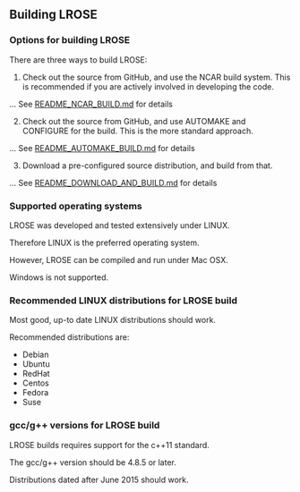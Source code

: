 ## Building LROSE

### Options for building LROSE

There are three ways to build LROSE:

1. Check out the source from GitHub, and use the NCAR build system.
This is recommended if you are actively involved in developing the code.

... See [README_NCAR_BUILD.md](./README_NCAR_BUILD.md) for details

2. Check out the source from GitHub, and use AUTOMAKE and CONFIGURE for the build.
This is the more standard approach.

... See [README_AUTOMAKE_BUILD.md](./README_AUTOMAKE_BUILD.md) for details

3. Download a pre-configured source distribution, and build from that.

... See [README_DOWNLOAD_AND_BUILD.md](./README_DOWNLOAD_AND_BUILD.md) for details

### Supported operating systems

LROSE was developed and tested extensively under LINUX.

Therefore LINUX is the preferred operating system.

However, LROSE can be compiled and run under Mac OSX.

Windows is not supported.

### Recommended LINUX distributions for LROSE build

Most good, up-to date LINUX distributions should work.

Recommended distributions are:

  * Debian
  * Ubuntu
  * RedHat
  * Centos
  * Fedora
  * Suse

### gcc/g++ versions for LROSE build

LROSE builds requires support for the c++11 standard.

The gcc/g++ version should be 4.8.5 or later.

Distributions dated after June 2015 should work.


